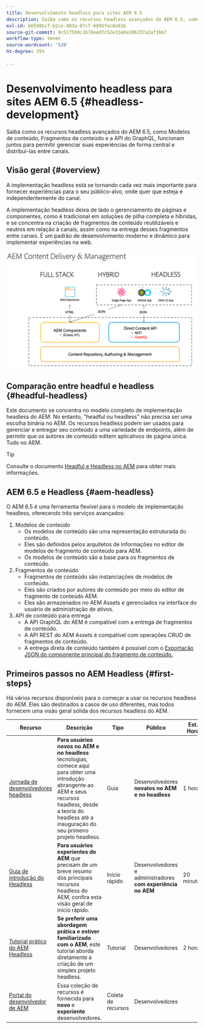```yaml
---
title: Desenvolvimento headless para sites AEM 6.5
description: Saiba como os recursos headless avançados do AEM 6.5, como Modelos de conteúdo, Fragmentos de conteúdo e a API do GraphQL, funcionam juntos para permitir gerenciar suas experiências de forma central e distribuí-las entre canais.
exl-id: b6598bcf-b2ce-403a-87cf-6895fec8a91b
source-git-commit: 9c517590c2b78eed7c52e33e0a106237a2af3bb7
workflow-type: tm+mt
source-wordcount: '520'
ht-degree: 35%

---
```


# Desenvolvimento headless para sites AEM 6.5 {#headless-development}

Saiba como os recursos headless avançados do AEM 6.5, como Modelos de conteúdo, Fragmentos de conteúdo e a API do GraphQL, funcionam juntos para permitir gerenciar suas experiências de forma central e distribuí-las entre canais.

## Visão geral {#overview}

A implementação headless está se tornando cada vez mais importante para fornecer experiências para o seu público-alvo, onde quer que esteja e independentemente do canal.

A implementação headless deixa de lado o gerenciamento de páginas e componentes, como é tradicional em soluções de pilha completa e híbridas, e se concentra na criação de fragmentos de conteúdo reutilizáveis e neutros em relação à canais, assim como na entrega desses fragmentos entre canais. É um padrão de desenvolvimento moderno e dinâmico para implementar experiências na web.

![Modelos de implementação do AEM](/help/sites-developing/headless/getting-started/assets/aem-implementation-models.png)

## Comparação entre headful e headless {#headful-headless}

Este documento se concentra no modelo completo de implementação headless do AEM. No entanto, &quot;headful ou headless&quot; não precisa ser uma escolha binária no AEM. Os recursos headless podem ser usados para gerenciar e entregar seu conteúdo a uma variedade de endpoints, além de permitir que os autores de conteúdo editem aplicativos de página única. Tudo no AEM.

>[!TIP]
>
>Consulte o documento [Headful e Headless no AEM](/help/sites-developing/headful-headless.md) para obter mais informações.

## AEM 6.5 e Headless {#aem-headless}

O AEM 6.5 é uma ferramenta flexível para o modelo de implementação headless, oferecendo três serviços avançados:

1. Modelos de conteúdo
   * Os modelos de conteúdo são uma representação estruturada do conteúdo.
   * Eles são definidos pelos arquitetos de informações no editor de modelos de fragmento de conteúdo para AEM.
   * Os modelos de conteúdo são a base para os fragmentos de conteúdo.
1. Fragmentos de conteúdo
   * Fragmentos de conteúdo são instanciações de modelos de conteúdo.
   * Eles são criados por autores de conteúdo por meio do editor de fragmento de conteúdo AEM.
   * Eles são armazenados no AEM Assets e gerenciados na interface do usuário de administração de ativos.
1. API de conteúdo para entrega
   * A API GraphQL do AEM é compatível com a entrega de fragmentos de conteúdo.
   * A API REST do AEM Assets é compatível com operações CRUD de fragmentos de conteúdo.
   * A entrega direta de conteúdo também é possível com o [Exportação JSON do componente principal do fragmento de conteúdo.](https://experienceleague.adobe.com/docs/experience-manager-core-components/using/components/content-fragment-component.html?lang=pt-BR)

## Primeiros passos no AEM Headless {#first-steps}

Há vários recursos disponíveis para o começar a usar os recursos headless do AEM. Eles são destinados a casos de uso diferentes, mas todos fornecem uma visão geral sólida dos recursos headless do AEM.

| Recurso | Descrição | Tipo | Público | Est. Hora |
|---|---|---|---|---|
| [Jornada de desenvolvedores headless](/help/journey-headless/developer/overview.md) | **Para usuários novos no AEM e no headless** tecnologias, comece aqui para obter uma introdução abrangente ao AEM e seus recursos headless, desde a teoria do headless até a inauguração do seu primeiro projeto headless. | Guia | Desenvolvedores **novatos no AEM e no headless** | 1 hora |
| [Guia de introdução do Headless](/help/sites-developing/headless/getting-started/introduction.md) | **Para usuários experientes do AEM** que precisam de um breve resumo dos principais recursos headless do AEM, confira esta visão geral de início rápido. | Início rápido | Desenvolvedores e administradores **com experiência no AEM** | 20 minutos |
| [Tutorial prático do AEM Headless](https://experienceleague.adobe.com/docs/experience-manager-learn/getting-started-with-aem-headless/graphql/multi-step/overview.html?lang=pt-BR) | **Se preferir uma abordagem prática e estiver familiarizado com o AEM**, este tutorial aborda diretamente a criação de um simples projeto headless. | Tutorial | Desenvolvedores | 2 horas |
| [Portal do desenvolvedor de AEM](https://experienceleague.adobe.com/landing/experience-manager/headless/developer.html?lang=pt-BR) | Essa coleção de recursos é fornecida para **novo** e **experiente** desenvolvedores. | Coleta de recursos | Desenvolvedores | |
